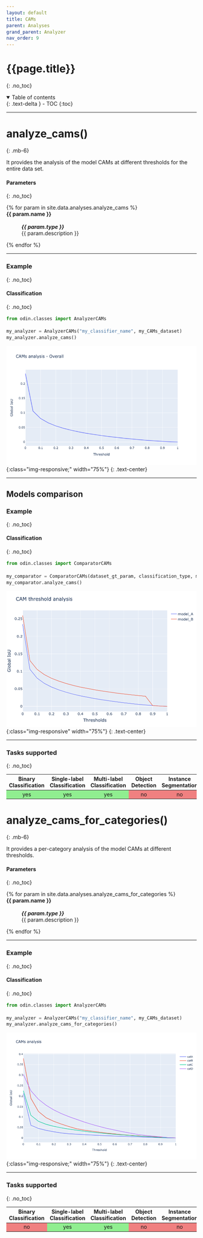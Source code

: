 ```yaml
---
layout: default
title: CAMs
parent: Analyses
grand_parent: Analyzer
nav_order: 9
---
```


# {{page.title}}
{: .no_toc}

<details open markdown="block">
  <summary>
    Table of contents
  </summary>
  {: .text-delta }
- TOC
{:toc}
</details>

<hr>

# analyze_cams()
{: .mb-6}

It provides the analysis of the model CAMs at different thresholds for the entire data set.


#### Parameters
{: .no_toc}
<dl>
  {% for param in site.data.analyses.analyze_cams %}

  <dt><strong>{{ param.name }}</strong></dt>
  <dd><br><b><i>{{ param.type }}</i></b></dd><dd>{{ param.description }}</dd>

  {% endfor %}
</dl>

<hr>

### Example
{: .no_toc}
#### Classification
{: .no_toc}
```py
from odin.classes import AnalyzerCAMs

my_analyzer = AnalyzerCAMs("my_classifier_name", my_CAMs_dataset)
my_analyzer.analyze_cams()
```

![analyze_cams_output](../../img/analyzer/cams_total_analysis.png){:class="img-responsive;" width="75%"}
{: .text-center}

<hr>

## Models comparison
### Example
{: .no_toc}

#### Classification
{: .no_toc}
```py
from odin.classes import ComparatorCAMs

my_comparator = ComparatorCAMs(dataset_gt_param, classification_type, models_proposals)
my_comparator.analyze_cams()
```

![compare_models_on_cams_threshold_output](../../img/comparator/comparison_cams.png){:class="img-responsive" width="75%"}
{: .text-center}

<hr>

### Tasks supported
{: .no_toc}
<table>
  <thead>
    <tr class="header">
      <th>Binary Classification</th>
      <th>Single-label Classification</th>
      <th>Multi-label Classification</th>
      <th>Object Detection</th>
      <th>Instance Segmentation</th>
    </tr>
  </thead>
  <tbody>
    <tr style="text-align:center;">
      <td style="background:lightgreen;">yes</td>
      <td style="background:lightgreen;">yes</td>
      <td style="background:lightgreen;">yes</td>
      <td style="background:lightcoral;">no</td>
      <td style="background:lightcoral;">no</td>
    </tr>
  </tbody>
</table>

# analyze_cams_for_categories()
{: .mb-6}

It provides a per-category analysis of the model CAMs at different thresholds.


#### Parameters
{: .no_toc}
<dl>
  {% for param in site.data.analyses.analyze_cams_for_categories %}

  <dt><strong>{{ param.name }}</strong></dt>
  <dd><br><b><i>{{ param.type }}</i></b></dd><dd>{{ param.description }}</dd>

  {% endfor %}
</dl>

<hr>

### Example
{: .no_toc}
#### Classification
{: .no_toc}
```py
from odin.classes import AnalyzerCAMs

my_analyzer = AnalyzerCAMs("my_classifier_name", my_CAMs_dataset)
my_analyzer.analyze_cams_for_categories()
```

![analyze_cams_output](../../img/analyzer/cams_cats_analysis.png){:class="img-responsive;" width="75%"}
{: .text-center}

<hr>

### Tasks supported
{: .no_toc}
<table>
  <thead>
    <tr class="header">
      <th>Binary Classification</th>
      <th>Single-label Classification</th>
      <th>Multi-label Classification</th>
      <th>Object Detection</th>
      <th>Instance Segmentation</th>
    </tr>
  </thead>
  <tbody>
    <tr style="text-align:center;">
      <td style="background:lightcoral;">no</td>
      <td style="background:lightgreen;">yes</td>
      <td style="background:lightgreen;">yes</td>
      <td style="background:lightcoral;">no</td>
      <td style="background:lightcoral;">no</td>
    </tr>
  </tbody>
</table>
